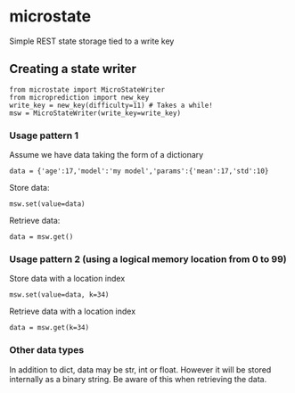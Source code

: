 # microstate 

Simple REST state storage tied to a write key

## Creating a state writer 

    from microstate import MicroStateWriter
    from microprediction import new_key
    write_key = new_key(difficulty=11) # Takes a while! 
    msw = MicroStateWriter(write_key=write_key)

### Usage pattern 1

Assume we have data taking the form of a dictionary

    data = {'age':17,'model':'my model','params':{'mean':17,'std':10}
    
Store data: 

    msw.set(value=data)
    
Retrieve data:

    data = msw.get()     
    
### Usage pattern 2 (using a logical memory location from 0 to 99)

Store data with a location index

    msw.set(value=data, k=34)
    
Retrieve data with a location index

    data = msw.get(k=34) 
    
### Other data types

In addition to dict, data may be str, int or float. However it will be stored internally as a binary string. Be aware of this when
retrieving the data. 
    